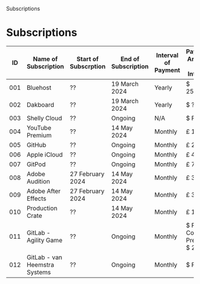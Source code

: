 Subscriptions
# Subscriptions

| ID | Name of Subscription | Start of Subscrption | End of Subscription | Interval of Payment | Payment Amount per Interval |
| -- | -- | -- | -- | -- | -- |
| 001 | Bluehost | ?? | 19 March 2024 | Yearly | $ 251.76 |
| 002 | Dakboard | ?? | 19 March 2024 | Yearly | $ ?? |
| 003 | Shelly Cloud | ?? | Ongoing | N/A | $ Free |
| 004 | YouTube Premium | ?? | 14 May 2024 | Monthly | £ 10.32 |
| 005 | GitHub | ?? | Ongoing | Monthly | £ 20.00 |
| 006 | Apple iCloud | ?? | Ongoing | Monthly | £ 4.99 |
| 007 | GitPod | ?? | Ongoing | Monthly | £ 7.97 |
| 008 | Adobe Audition | 27 February 2024 | 14 May 2024 | Monthly | £ 34.99 |
| 009 | Adobe After Effects | 27 February 2024 | 14 May 2024 | Monthly | £ 39.64 |
| 010 | Production Crate | ?? | 14 May 2024 | Monthly | £ 12.30 |
| 011 | GitLab - Agility Game | ?? | Ongoing | Monthly | $ Free - Consider Premium $ 29.0|
| 012 | GitLab - van Heemstra Systems | ?? | Ongoing | Monthly | $ Free |
